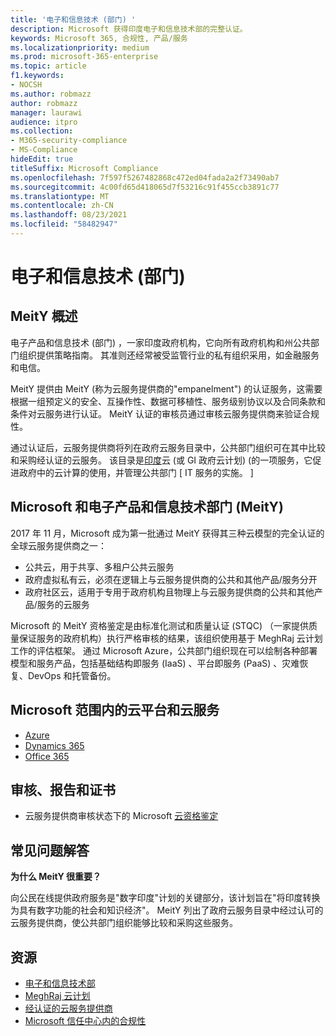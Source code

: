 ```yaml
---
title: '电子和信息技术 (部门) '
description: Microsoft 获得印度电子和信息技术部的完整认证。
keywords: Microsoft 365, 合规性, 产品/服务
ms.localizationpriority: medium
ms.prod: microsoft-365-enterprise
ms.topic: article
f1.keywords:
- NOCSH
ms.author: robmazz
author: robmazz
manager: laurawi
audience: itpro
ms.collection:
- M365-security-compliance
- MS-Compliance
hideEdit: true
titleSuffix: Microsoft Compliance
ms.openlocfilehash: 7f597f5267482868c472ed04fada2a2f73490ab7
ms.sourcegitcommit: 4c00fd65d418065d7f53216c91f455ccb3891c77
ms.translationtype: MT
ms.contentlocale: zh-CN
ms.lasthandoff: 08/23/2021
ms.locfileid: "58482947"
---
```

# <a name="ministry-of-electronics-and-information-technology-meity"></a>电子和信息技术 (部门) 

## <a name="meity-overview"></a>MeitY 概述

电子产品和信息技术 (部门) ，一家印度政府机构，它向所有政府机构和州公共部门组织提供策略指南。 其准则还经常被受监管行业的私有组织采用，如金融服务和电信。

MeitY 提供由 MeitY (称为云服务提供商的"empanelment") 的认证服务，这需要根据一组预定义的安全、互操作性、数据可移植性、服务级别协议以及合同条款和条件对云服务进行认证。 MeitY 认证的审核员通过审核云服务提供商来验证合规性。

通过认证后，云服务提供商将列在政府云服务目录中，公共部门组织可在其中比较和采购经认证的云服务。 该目录是[印度](https://meity.gov.in/content/gi-cloud-meghraj)云 (或 GI 政府云计划)  (的一项服务，它促进政府中的云计算的使用，并管理公共部门 \[ IT 服务的实施。 \]

## <a name="microsoft-and-ministry-of-electronics-and-information-technology-meity"></a>Microsoft 和电子产品和信息技术部门 (MeitY) 

2017 年 11 月，Microsoft 成为第一批通过 MeitY 获得其三种云模型的完全认证的全球云服务提供商之一：

- 公共云，用于共享、多租户公共云服务
- 政府虚拟私有云，必须在逻辑上与云服务提供商的公共和其他产品/服务分开
- 政府社区云，适用于专用于政府机构且物理上与云服务提供商的公共和其他产品/服务的云服务

Microsoft 的 MeitY 资格鉴定是由标准化测试和质量认证 (STQC) （一家提供质量保证服务的政府机构）执行严格审核的结果，该组织使用基于 MeghRaj 云计划工作的评估框架。 通过 Microsoft Azure，公共部门组织现在可以绘制各种部署模型和服务产品，包括基础结构即服务 (IaaS) 、平台即服务 (PaaS) 、灾难恢复、DevOps 和托管备份。

## <a name="microsoft-in-scope-cloud-platforms--services"></a>Microsoft 范围内的云平台和云服务

- [Azure](https://aka.ms/AzureCompliance)
- [Dynamics 365](https://aka.ms/d365-compliance-list)
- [Office 365](https://aka.ms/Office365ComplianceOfferings)

## <a name="audits-reports-and-certificates"></a>审核、报告和证书

- 云服务提供商审核状态下的 Microsoft [云资格鉴定](https://meity.gov.in/content/gi-cloud-meghraj)

## <a name="frequently-asked-questions"></a>常见问题解答

**为什么 MeitY 很重要？**

向公民在线提供政府服务是"数字印度"计划的关键部分，该计划旨在"将印度转换为具有数字功能的社会和知识经济"。 MeitY 列出了政府云服务目录中经过认可的云服务提供商，使公共部门组织能够比较和采购这些服务。

## <a name="resources"></a>资源

- [电子和信息技术部](https://meity.gov.in/)
- [MeghRaj 云计划](https://meity.gov.in/content/gi-cloud-meghraj)
- [经认证的云服务提供商](https://meity.gov.in/content/gi-cloud-meghraj)
- [Microsoft 信任中心内的合规性](https://www.microsoft.com/trust-center/compliance/compliance-overview)
